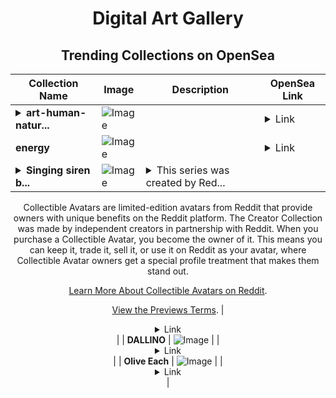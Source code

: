 <div align="center">

# Digital Art Gallery

## Trending Collections on OpenSea

| Collection Name                       | Image                                                                                     | Description                       | OpenSea Link                                                                                          |
|---------------------------------------|-------------------------------------------------------------------------------------------|-----------------------------------|--------------------------------------------------------------------------------------------------------|
| **<details><summary>art-human-natur...</summary>art-human-nature-coexistence</details>** | ![Image](https://i.seadn.io/s/raw/files/075bf45ba897a8babb7fc23f800ae073.jpg?w=500&auto=format?w=200&auto=format) |  | <details><summary>Link</summary>[art-human-nature-coexistence](https://opensea.io/collection/art-human-nature-coexistence)</details> |
| **energy** | ![Image](https://i.seadn.io/s/raw/files/732863589b6396f8142d7c7f8cd64933.jpg?w=500&auto=format?w=200&auto=format) |  | <details><summary>Link</summary>[energy](https://opensea.io/collection/energy-120)</details> |
| **<details><summary>Singing siren b...</summary>Singing siren by Mouri x Reddit Collectible Avatars</details>** | ![Image](https://i.seadn.io/s/raw/files/c9906ed3c71d0a8ade32f5e3047f9ced.png?w=500&auto=format?w=200&auto=format) | <details><summary>This series was created by Red...</summary>This series was created by Reddit user Mouri as a part of the Collectible Avatars Creator Program. You can [check out the creator's profile on Reddit](https://www.reddit.com/user/TheOneTrashyWeeb/).

Collectible Avatars are limited-edition avatars from Reddit that provide owners with unique benefits on the Reddit platform. The Creator Collection was made by independent creators in partnership with Reddit. When you purchase a Collectible Avatar, you become the owner of it. This means you can keep it, trade it, sell it, or use it on Reddit as your avatar, where Collectible Avatar owners get a special profile treatment that makes them stand out.

[Learn More About Collectible Avatars on Reddit](https://reddithelp.com/hc/en-us/articles/6213835889044).

[View the Previews Terms](https://www.redditinc.com/policies/previews-terms).</details> | <details><summary>Link</summary>[Singing siren by Mouri x Reddit Collectible Avatars](https://opensea.io/collection/singing-siren-by-mouri-x-reddit-collectible-avatar)</details> |
| **DALLINO** | ![Image](https://i.seadn.io/s/raw/files/1b213ac588288ba94b54bdcdfca0901d.png?w=500&auto=format?w=200&auto=format) |  | <details><summary>Link</summary>[DALLINO](https://opensea.io/collection/dallino-3)</details> |
| **Olive Each** | ![Image](https://i.seadn.io/s/raw/files/1a382572bbd4c6a615c1387df061e28e.jpg?w=500&auto=format?w=200&auto=format) |  | <details><summary>Link</summary>[Olive Each](https://opensea.io/collection/olive-each)</details> |

</div>